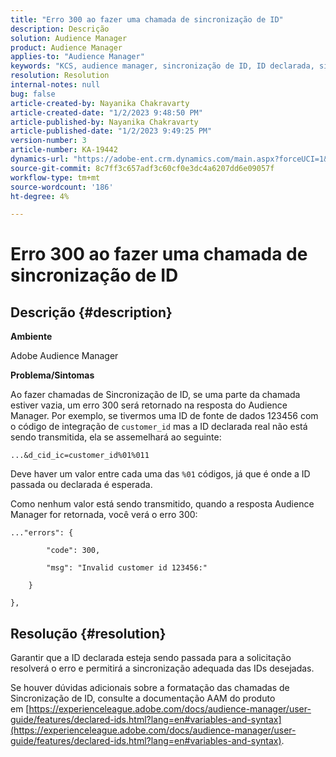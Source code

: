 ```yaml
---
title: "Erro 300 ao fazer uma chamada de sincronização de ID"
description: Descrição
solution: Audience Manager
product: Audience Manager
applies-to: "Audience Manager"
keywords: "KCS, audience manager, sincronização de ID, ID declarada, sincronização de customerID, id do cliente, sincronização online"
resolution: Resolution
internal-notes: null
bug: false
article-created-by: Nayanika Chakravarty
article-created-date: "1/2/2023 9:48:50 PM"
article-published-by: Nayanika Chakravarty
article-published-date: "1/2/2023 9:49:25 PM"
version-number: 3
article-number: KA-19442
dynamics-url: "https://adobe-ent.crm.dynamics.com/main.aspx?forceUCI=1&pagetype=entityrecord&etn=knowledgearticle&id=a715aa3d-e78a-ed11-81ac-6045bd006c82"
source-git-commit: 8c7ff3c657adf3c60cf0e3dc4a6207dd6e09057f
workflow-type: tm+mt
source-wordcount: '186'
ht-degree: 4%

---
```


# Erro 300 ao fazer uma chamada de sincronização de ID

## Descrição {#description}


<b>Ambiente</b>

Adobe Audience Manager

<b>Problema/Sintomas</b>

Ao fazer chamadas de Sincronização de ID, se uma parte da chamada estiver vazia, um erro 300 será retornado na resposta do Audience Manager. Por exemplo, se tivermos uma ID de fonte de dados 123456 com o código de integração de `customer_id` mas a ID declarada real não está sendo transmitida, ela se assemelhará ao seguinte:

`...&d_cid_ic=customer_id%01%011`

Deve haver um valor entre cada uma das `%01` códigos, já que é onde a ID passada ou declarada é esperada.

Como nenhum valor está sendo transmitido, quando a resposta Audience Manager for retornada, você verá o erro 300:




```
..."errors": {

        "code": 300,

        "msg": "Invalid customer id 123456:"

    }

},
```





## Resolução {#resolution}


Garantir que a ID declarada esteja sendo passada para a solicitação resolverá o erro e permitirá a sincronização adequada das IDs desejadas.

Se houver dúvidas adicionais sobre a formatação das chamadas de Sincronização de ID, consulte a documentação AAM do produto em [https://experienceleague.adobe.com/docs/audience-manager/user-guide/features/declared-ids.html?lang=en#variables-and-syntax](https://experienceleague.adobe.com/docs/audience-manager/user-guide/features/declared-ids.html?lang=en#variables-and-syntax).
